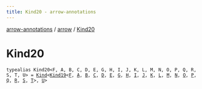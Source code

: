 ```yaml
---
title: Kind20 - arrow-annotations
---
```


[arrow-annotations](../index.html) / [arrow](index.html) / [Kind20](./-kind20.html)

# Kind20

`typealias Kind20<F, A, B, C, D, E, G, H, I, J, K, L, M, N, O, P, Q, R, S, T, U> = `[`Kind`](-kind.html)`<`[`Kind19`](-kind19.html)`<`[`F`](-kind20.html#F)`, `[`A`](-kind20.html#A)`, `[`B`](-kind20.html#B)`, `[`C`](-kind20.html#C)`, `[`D`](-kind20.html#D)`, `[`E`](-kind20.html#E)`, `[`G`](-kind20.html#G)`, `[`H`](-kind20.html#H)`, `[`I`](-kind20.html#I)`, `[`J`](-kind20.html#J)`, `[`K`](-kind20.html#K)`, `[`L`](-kind20.html#L)`, `[`M`](-kind20.html#M)`, `[`N`](-kind20.html#N)`, `[`O`](-kind20.html#O)`, `[`P`](-kind20.html#P)`, `[`Q`](-kind20.html#Q)`, `[`R`](-kind20.html#R)`, `[`S`](-kind20.html#S)`, `[`T`](-kind20.html#T)`>, `[`U`](-kind20.html#U)`>`